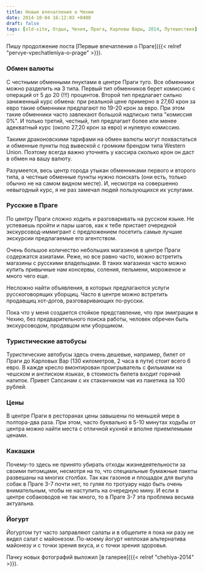 ```yaml
---
title: Новые впечатления о Чехии
date: 2014-10-04 16:12:03 +0400
draft: false
tags: [old-site, Отдых, Чехия, Прага, Карловы Вары, 2014, Путешествия]
---
```

Пишу продолжение поста [Первые впечатления о Праге]({{< relref "pervye-vpechatleniya-o-prage" >}}).

### Обмен валюты

С честными обменными пнуктами в центре Праги туго. Все обменники можно разделить на 3 типа. Первый тип обменников берет комиссию с операций от 5 до 20 (!!!) процентов. Второй тип предлагает сильно заниженный курс обмена: при реальной цене примерно в 27,60 крон за евро такие обменники предлагают по 19-20 крон за евро. При этом такие обменники часто завлекают большой надписью типа "комиссия 0%". И только третий, честный, тип предлагает более или менее адекватный курс (около 27,20 крон за евро) и нулевую комиссию.

Такими драконовскими тарифами на обмен валюты могут похвастаться и обменные пункты под вывеской с громким брендом типа Western Union. Поэтому всегда важно уточнять у кассира сколько крон он даст в обмен на вашу валюту.

Разумеется, весь центр города утыкан обменниками первого и второго типа, а честные обменные пункты нужно поискать (они есть, только обычно не на самом видном месте). И, несмотря на совершенно невыгодный курс, я не раз замечал людей пользующихся их услугами.
<!--more-->
### Русские в Праге

По центру Праги сложно ходить и разговаривать на русском языке. Не успеваешь пройти и пары шагов, как к тебе пристает очередной экскурсовод-иммигрант с предложением посетить самые лучшие экскурсии предлагаемые его агентством.

Очень большое количество небольших магазинов в центре Праги содержатся азиатами. Реже, но все равно часто, можно встретить магазины с русскими владельцами. В таких магазинах часто можно купить привычные нам консервы, соления, пельмени, мороженое и много чего еще.

Несложно найти объявления, в которых предлагаются услуги русскоговорящих уборщиц. Часто в центре можно встретить продавщиц хот-догов, разговаривающих по-русски.

Пока что у меня создается стойкое представление, что при эмиграции в Чехию, без предварительного поиска работы, человек обречен быть экскурсоводом, продавцом или уборщиком.

### Туристические автобусы
Туристические автобусы здесь очень дешевые, например, билет от Праги до Карловых Вар (130 километров, 2 часа в пути) стоит всего 6 евро. В кажде кресло вмонтирован проигрыватель с фильмами на чешском и англиском языках, в стоимость билета входит горячий напиток. Привет Сапсанам с их стаканчиком чая из пакетика за 100 рублей.

### Цены

В центре Праги в ресторанах цены завышены по меньшей мере в полтора-два раза. При этом, часто буквально в 5-10 минутах ходьбы от центра можно найти места с отличной кухней и вполне приемлемыми ценами.

### Какашки

Почему-то здесь не принято убирать отходы жизнедеятельности за своими питомцами, несмотря на то, что специальные бумажные пакеты развешаны на многих столбах. Так как газонов и площадок для выгула собак в Праге 3-7 почти нет, то гуляя по тротуару надо быть очень внимательным, чтобы не наступить на очередную мину. И если в центре собаководов не так много, то в Праге 3-7 эта проблема весьма актуальна.

### Йогурт

Йогуртом тут часто заправляют салаты и в общепите я пока ни разу не видел салат с майонезом. По-моему йогурт неплохая альтернатива майонезу и с точки зрения вкуса, и с точки зрения здоровья.

Пачку новых фотографий выложил [в галерее]({{< relref "chehiya-2014" >}}).
